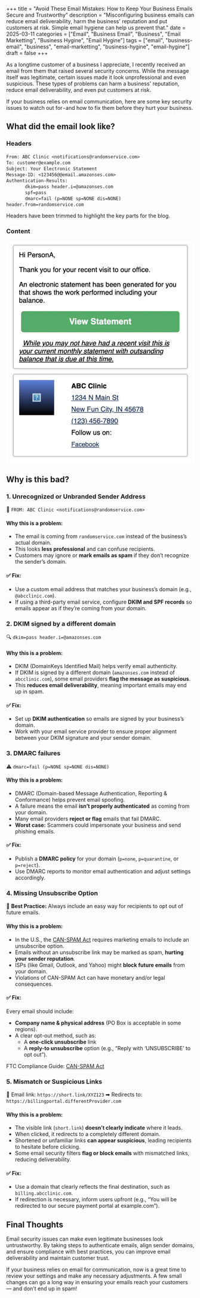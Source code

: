 +++
title = "Avoid These Email Mistakes: How to Keep Your Business Emails Secure and Trustworthy"
description = "Misconfiguring business emails can reduce email deliverability, harm the business' reputation and put customers at risk. Simple email hygiene can help us prevent that."
date = 2025-03-11
categories = ["Email", "Business Email", "Business", "Email Marketting", "Business Hygine", "Email Hygine"]
tags = ["email", "business-email", "business", "email-marketting", "business-hygine", "email-hygine"]
draft = false
+++

As a longtime customer of a business I appreciate, I recently received an email from them that raised several security concerns. While the message itself was legitimate, certain issues made it look unprofessional and even suspicious. These types of problems can harm a business' reputation, reduce email deliverability, and even put customers at risk.

If your business relies on email communication, here are some key security issues to watch out for - and how to fix them before they hurt your business.

## What did the email look like?

### Headers

```
From: ABC Clinic <notifications@randomservice.com>
To: customer@example.com
Subject: Your Electronic Statement
Message-ID: <123456@@email.amazonses.com>
Authentication-Results:
       dkim=pass header.i=@amazonses.com
       spf=pass
       dmarc=fail (p=NONE sp=NONE dis=NONE) header.from=randomservice.com
```
Headers have been trimmed to highlight the key parts for the blog.

### Content

![Screenshot of email content showing a brief message with a View Statement button, followed by details of the clinic.](featured.jpg)

## Why is this bad?

### 1. Unrecognized or Unbranded Sender Address

📧 `FROM: ABC Clinic <notifications@randomservice.com>`

#### Why this is a problem:

* The email is coming from `randomservice.com` instead of the business’s actual domain.
* This looks **less professional** and can confuse recipients.
* Customers may ignore or **mark emails as spam** if they don’t recognize the sender’s domain.

#### ✅ Fix:

* Use a custom email address that matches your business’s domain (e.g., `@abcclinic.com`).
* If using a third-party email service, configure **DKIM and SPF records** so emails appear as if they’re coming from your domain.

### 2. DKIM signed by a different domain

🔍 `dkim=pass header.i=@amazonses.com`

#### Why this is a problem:
* DKIM (DomainKeys Identified Mail) helps verify email authenticity.
* If DKIM is signed by a different domain (`amazonses.com` instead of `abcclinic.com`), some email providers **flag the message as suspicious**.
* This **reduces email deliverability**, meaning important emails may end up in spam.

#### ✅ Fix:

* Set up **DKIM authentication** so emails are signed by your business’s domain.
* Work with your email service provider to ensure proper alignment between your DKIM signature and your sender domain.

### 3. DMARC failures

⚠️ `dmarc=fail (p=NONE sp=NONE dis=NONE)`

#### Why this is a problem:

* DMARC (Domain-based Message Authentication, Reporting & Conformance) helps prevent email spoofing.
* A failure means the email **isn’t properly authenticated** as coming from your domain.
* Many email providers **reject or flag** emails that fail DMARC.
* **Worst case:** Scammers could impersonate your business and send phishing emails.

#### ✅ Fix:

* Publish a **DMARC policy** for your domain (`p=none`, `p=quarantine`, or `p=reject`).
* Use DMARC reports to monitor email authentication and adjust settings accordingly.

### 4. Missing Unsubscribe Option

📌 **Best Practice:** Always include an easy way for recipients to opt out of future emails.

#### Why this is a problem:

* In the U.S., the [CAN-SPAM Act](https://www.ftc.gov/business-guidance/resources/can-spam-act-compliance-guide-business) requires marketing emails to include an unsubscribe option.
* Emails without an unsubscribe link may be marked as spam, **hurting your sender reputation**.
* ISPs (like Gmail, Outlook, and Yahoo) might **block future emails** from your domain.
* Violations of CAN-SPAM Act can have monetary and/or legal consequences.

#### ✅ Fix:

Every email should include:
* **Company name & physical address** (PO Box is acceptable in some regions).
* A clear opt-out method, such as:
  * A **one-click unsubscribe** link
  * A **reply-to unsubscribe** option (e.g., “Reply with ‘UNSUBSCRIBE’ to opt out”).

FTC Compliance Guide: [CAN-SPAM Act](https://www.ftc.gov/business-guidance/resources/can-spam-act-compliance-guide-business)

### 5. Mismatch or Suspicious Links

🔗 Email link: `https://short.link/XYZ123`
➡ Redirects to: `https://billingportal.differentProvider.com`

#### Why this is a problem:

* The visible link (`short.link`) **doesn’t clearly indicate** where it leads.
* When clicked, it redirects to a completely different domain.
* Shortened or unfamiliar links **can appear suspicious**, leading recipients to hesitate before clicking.
* Some email security filters **flag or block emails** with mismatched links, reducing deliverability.

#### ✅ Fix:

* Use a domain that clearly reflects the final destination, such as `billing.abcclinic.com`.
* If redirection is necessary, inform users upfront (e.g., “You will be redirected to our secure payment portal at example.com”).

## Final Thoughts

Email security issues can make even legitimate businesses look untrustworthy. By taking steps to authenticate emails, align sender domains, and ensure compliance with best practices, you can improve email deliverability and maintain customer trust.

If your business relies on email for communication, now is a great time to review your settings and make any necessary adjustments. A few small changes can go a long way in ensuring your emails reach your customers — and don’t end up in spam!
